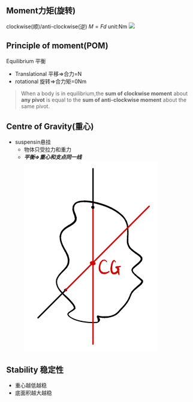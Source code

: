 ## Moment力矩(旋转)
clockwise(顺)/anti-clockwise(逆)
$M=Fd$ unit:Nm 
![](Screenshot_20250205-134945_腾讯会议.png)
## Principle of moment(POM)
Equilibrium 平衡
- Translational 平移=>合力=N
- rotational 旋转=>合力矩=0Nm
>When a body is in equilibrium,the __sum of clockwise moment__ about __any pivot__ is equal to the __sum of anti-clockwise moment__ about the same pivot.
## Centre of Gravity(重心)
- suspensin悬挂
	- 物体只受拉力和重力
	- ***平衡=>重心和支点同一线***
	![](../img/Screenshot_20250206-202804_微信.png)
	
## Stability 稳定性
- 重心越低越稳
- 底面积越大越稳
